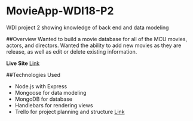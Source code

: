 # MovieApp-WDI18-P2
WDI project 2 showing knowledge of back end and data modeling

##Overview
Wanted to build a movie database for all of the MCU movies, actors, and directors. Wanted the ability to add new movies as they are release, as well as edit or delete existing information. 

**Live Site** [Link](https://haunted-flesh-42836.herokuapp.com/)

##Technologies Used
- Node.js with Express
- Mongoose for data modeling
- MongoDB for database
- Handlebars for rendering views
- Trello for project planning and structure [Link](https://trello.com/b/O9us6fl3/movie-app-wdi18-p2)

